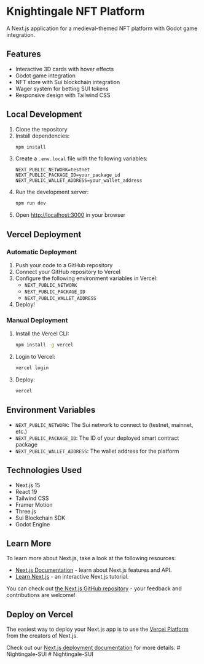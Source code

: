 # Knightingale NFT Platform

A Next.js application for a medieval-themed NFT platform with Godot game integration.

## Features

- Interactive 3D cards with hover effects
- Godot game integration
- NFT store with Sui blockchain integration
- Wager system for betting SUI tokens
- Responsive design with Tailwind CSS

## Local Development

1. Clone the repository
2. Install dependencies:
   ```bash
   npm install
   ```
3. Create a `.env.local` file with the following variables:
   ```
   NEXT_PUBLIC_NETWORK=testnet
   NEXT_PUBLIC_PACKAGE_ID=your_package_id
   NEXT_PUBLIC_WALLET_ADDRESS=your_wallet_address
   ```
4. Run the development server:
   ```bash
   npm run dev
   ```
5. Open [http://localhost:3000](http://localhost:3000) in your browser

## Vercel Deployment

### Automatic Deployment

1. Push your code to a GitHub repository
2. Connect your GitHub repository to Vercel
3. Configure the following environment variables in Vercel:
   - `NEXT_PUBLIC_NETWORK`
   - `NEXT_PUBLIC_PACKAGE_ID`
   - `NEXT_PUBLIC_WALLET_ADDRESS`
4. Deploy!

### Manual Deployment

1. Install the Vercel CLI:
   ```bash
   npm install -g vercel
   ```
2. Login to Vercel:
   ```bash
   vercel login
   ```
3. Deploy:
   ```bash
   vercel
   ```

## Environment Variables

- `NEXT_PUBLIC_NETWORK`: The Sui network to connect to (testnet, mainnet, etc.)
- `NEXT_PUBLIC_PACKAGE_ID`: The ID of your deployed smart contract package
- `NEXT_PUBLIC_WALLET_ADDRESS`: The wallet address for the platform

## Technologies Used

- Next.js 15
- React 19
- Tailwind CSS
- Framer Motion
- Three.js
- Sui Blockchain SDK
- Godot Engine

## Learn More

To learn more about Next.js, take a look at the following resources:

- [Next.js Documentation](https://nextjs.org/docs) - learn about Next.js features and API.
- [Learn Next.js](https://nextjs.org/learn) - an interactive Next.js tutorial.

You can check out [the Next.js GitHub repository](https://github.com/vercel/next.js) - your feedback and contributions are welcome!

## Deploy on Vercel

The easiest way to deploy your Next.js app is to use the [Vercel Platform](https://vercel.com/new?utm_medium=default-template&filter=next.js&utm_source=create-next-app&utm_campaign=create-next-app-readme) from the creators of Next.js.

Check out our [Next.js deployment documentation](https://nextjs.org/docs/app/building-your-application/deploying) for more details.
#   N i g h t i n g a l e - S U I 
 
 #   N i g h t i n g a l e - S U I 
 
 